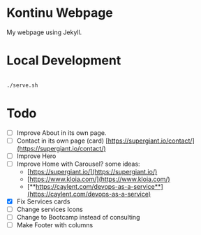 # Kontinu Webpage

My webpage using Jekyll.


# Local Development

```bash

./serve.sh

```


# Todo
- [ ] Improve About in its own page.
- [ ] Contact in its own page (card) [https://supergiant.io/contact/](https://supergiant.io/contact/)
- [ ] Improve Hero
- [ ] Improve Home with Carousel? some ideas:
    - [https://supergiant.io/](https://supergiant.io/)
    - [https://www.kloia.com/](https://www.kloia.com/)
    - [**https://caylent.com/devops-as-a-service**](https://caylent.com/devops-as-a-service)
- [X] Fix Services cards
- [ ] Change services Icons
- [ ] Change to Bootcamp instead of consulting
- [ ] Make Footer with columns